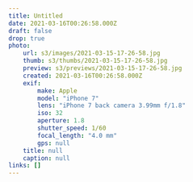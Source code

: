 ```yaml
---
title: Untitled
date: 2021-03-16T00:26:58.000Z
draft: false
drop: true
photo:
    url: s3/images/2021-03-15-17-26-58.jpg
    thumb: s3/thumbs/2021-03-15-17-26-58.jpg
    preview: s3/previews/2021-03-15-17-26-58.jpg
    created: 2021-03-16T00:26:58.000Z
    exif:
        make: Apple
        model: "iPhone 7"
        lens: "iPhone 7 back camera 3.99mm f/1.8"
        iso: 32
        aperture: 1.8
        shutter_speed: 1/60
        focal_length: "4.0 mm"
        gps: null
    title: null
    caption: null
links: []
---
```

